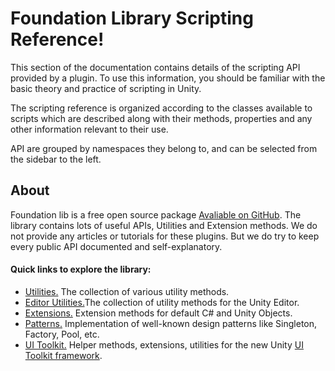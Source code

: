 # Foundation Library Scripting Reference!
This section of the documentation contains details of the scripting API provided by a plugin. To use this information, you should be familiar with the basic theory and practice of scripting in Unity.

The scripting reference is organized according to the classes available to scripts which are described along with their methods, properties and any other information relevant to their use.

API are grouped by namespaces they belong to, and can be selected from the sidebar to the left. 

About
-------------------
Foundation lib is a free open source package [Avaliable on GitHub](https://github.com/StansAssets/com.stansassets.foundation). The library contains lots of useful APIs, Utilities and Extension methods. We do not provide any articles or tutorials for these plugins. But we do try to keep every public API documented and self-explanatory.

#### Quick links to explore the library:
* [Utilities.](https://api.stansassets.com/foundation/StansAssets.Foundation.html) The collection of various utility methods.
* [Editor Utilities.](https://api.stansassets.com/foundation/StansAssets.Foundation.Editor.html)The collection of utility methods for the Unity Editor.
* [Extensions.](https://api.stansassets.com/foundation/StansAssets.Foundation.Extensions.html) Extension methods for default C# and Unity Objects.
* [Patterns.](https://api.stansassets.com/foundation/StansAssets.Foundation.Patterns.html) Implementation of well-known design patterns like Singleton, Factory, Pool, etc.
* [UI Toolkit.](https://api.stansassets.com/foundation/StansAssets.Foundation.UIElements.html) Helper methods, extensions, utilities for the new Unity [UI Toolkit framework](https://docs.unity3d.com/Manual/UIElements.html).

